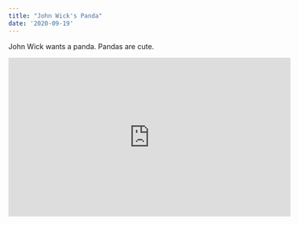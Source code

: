 ```yaml
---
title: "John Wick's Panda"
date: '2020-09-19'
---
```


John Wick wants a panda. Pandas are cute.

<iframe width="560" height="315" src="https://www.youtube.com/embed/4SZl1r2O_bY" frameborder="0" allowfullscreen></iframe>
